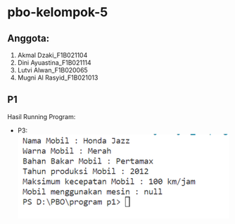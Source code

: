 # pbo-kelompok-5

## Anggota: 
1. Akmal Dzaki_F1B021104
2. Dini Ayuastina_F1B021114
3. Lutvi Alwan_F1B020065
4. Mugni Al Rasyid_F1B021013
   
## P1
Hasil Running Program:
- P3: ![P3](https://github.com/maljackvroh/pbo-kelompok-5/blob/master/Percobaan1/Assets/SS%20js3.PNG)
